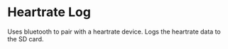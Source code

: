 Heartrate Log
====
Uses bluetooth to pair with a heartrate device. Logs the heartrate data to the SD card.